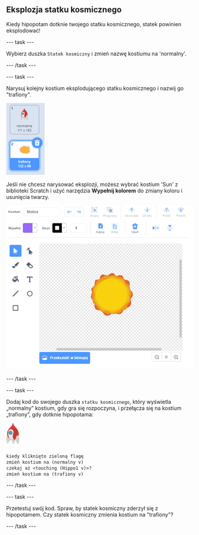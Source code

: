 ## Eksplozja statku kosmicznego

Kiedy hipopotam dotknie twojego statku kosmicznego, statek powinien eksplodować!

\--- task \---

Wybierz duszka `Statek kosmiczny` i zmień nazwę kostiumu na 'normalny'.

\--- /task \---

\--- task \---

Narysuj kolejny kostium eksplodującego statku kosmicznego i nazwij go "trafiony".

![zrzut ekranu](images/invaders-spaceship-costumes.png)

Jeśli nie chcesz narysować eksplozji, możesz wybrać kostium 'Sun' z biblioteki Scratch i użyć narzędzia **Wypełnij kolorem** do zmiany koloru i usunięcia twarzy.

![zrzut ekranu](images/invaders-sun.png)

\--- /task \---

\--- task \---

Dodaj kod do swojego duszka `statku kosmicznego`, który wyświetla „normalny” kostium, gdy gra się rozpoczyna, i przełącza się na kostium „trafiony”, gdy dotknie hipopotama:

![duszek rakiety](images/rocket-sprite.png)

```blocks3
kiedy kliknięto zieloną flagę
zmień kostium na (normalny v)
czekaj aż <touching (Hippo1 v)>?
zmień kostium na (trafiony v)
```

\--- /task \---

\--- task \---

Przetestuj swój kod. Spraw, by statek kosmiczny zderzył się z hipopotamem. Czy statek kosmiczny zmienia kostium na "trafiony"?

\--- /task \---